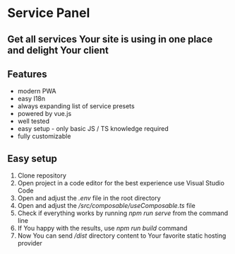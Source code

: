 <h1>Service Panel</h1>
<h2>Get all services Your site is using in one place and delight Your client</h2>
<h2>Features</h2>
<ul>
  <li>modern PWA</li>
  <li>easy I18n</li>
  <li>always expanding list of service presets</li>
  <li>powered by vue.js</li>
  <li>well tested</li>
  <li>easy setup - only basic JS / TS knowledge required</li>
  <li>fully customizable</li>
</ul>
<h2>Easy setup</h2>
<ol>
  <li>Clone repository</li>
  <li>Open project in a code editor for the best experience use Visual Studio Code</li>
  <li>Open and adjust the <em>.env</em> file in the root directory</li>
  <li>Open and adjust the <em>/src/composable/useComposable.ts</em> file</li>
  <li>Check if everything works by running <em>npm run serve</em> from the command line</li>
  <li>If You happy with the results, use <em>npm run build</em> command</li>
  <li>Now You can send <em>/dist</em> directory content to Your favorite static hosting provider</li>
</ol>
